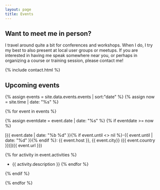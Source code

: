 ```yaml
---
layout: page
title: Events
---
```


## Want to meet me in person?

I travel around quite a bit for conferences and workshops. 
When I do, I try my best to also present at local user groups or meetups. 
If you are interested in having me speak somewhere near you, 
or perhaps in organizing a course or training session, please contact me!

{% include contact.html %}

## Upcoming events

{% assign events = site.data.events.events | sort:"date" %}
{% assign now = site.time | date: "%s" %}

{% for event in events %}

{% assign eventdate = event.date | date: "%s" %}
{% if eventdate >= now %}

[{{ event.date | date: "%b %d" }}{% if event.until <> nil %}-{{ event.until | date: "%d" }}{% endif %}: {{ event.host }}, {{ event.city}} ({{ event.country }})]({{ event.url }})

{% for activity in event.activities %}
* {{ activity.description }}
{% endfor %}

{% endif %}

{% endfor %}
